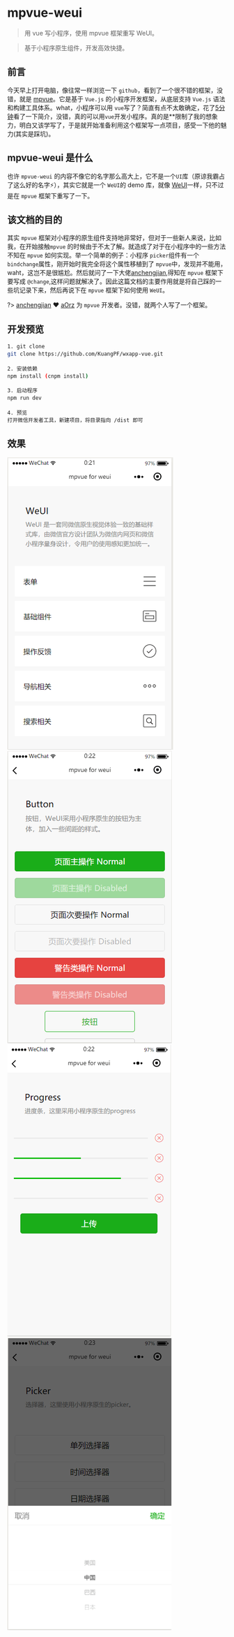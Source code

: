 # mpvue-weui

> 用 vue 写小程序，使用 mpvue 框架重写 WeUI。

> 基于小程序原生组件，开发高效快捷。

## 前言

今天早上打开电脑，像往常一样浏览一下 `github`，看到了一个很不错的框架，没错，就是 [mpvue](https://github.com/Meituan-Dianping/mpvue)。它是基于 `Vue.js` 的小程序开发框架，从底层支持 `Vue.js` 语法和构建工具体系。what，小程序可以用 `vue`写了？简直有点不太敢确定，花了[5分钟](http://mpvue.com/mpvue/quickstart/)看了一下简介，没错，真的可以用`vue`开发小程序。真的是**限制了我的想象力，明白又该学写了，于是就开始准备利用这个框架写一点项目，感受一下他的魅力(其实是踩坑)。


## mpvue-weui 是什么

也许 `mpvue-weui` 的内容不像它的名字那么高大上，它不是一个`UI`库（原谅我霸占了这么好的名字:zap:），其实它就是一个 `WeUI`的 demo 库，就像 [WeUI](https://weui.io/)一样，只不过是在 `mpvue` 框架下重写了一下。


## 该文档的目的

其实 `mpvue` 框架对小程序的原生组件支持地非常好，但对于一些新人来说，比如我，在开始接触`mpvue` 的时候由于不太了解。就造成了对于在小程序中的一些方法不知在 `mpvue` 如何实现。举一个简单的例子：小程序 `picker`组件有一个`bindchange`属性，刚开始时我完全将这个属性移植到了 `mpvue`中，发现并不能用，waht，这岂不是很尴尬。然后就问了一下大佬[anchengjian](https://github.com/anchengjian),得知在 `mpvue` 框架下要写成 `@change`,这样问题就解决了。因此这篇文档的主要作用就是将自己踩的一些坑记录下来，然后再说下在 `mpvue` 框架下如何使用 `WeUI`。

?> [anchengjian](https://github.com/anchengjian)    :heart:    [aOrz](https://github.com/aOrz) 为  `mpvue` 开发者。没错，就两个人写了一个框架。


## 开发预览

``` bash
1. git clone
git clone https://github.com/KuangPF/wxapp-vue.git

2. 安装依赖
npm install (cnpm install)

3. 启动程序
npm run dev

4. 预览
打开微信开发者工具，新建项目，将目录指向 /dist 即可

```
## 效果

![mpvue-weui-demo01](_img/mpvue-weui-demo01.png)
![mpvue-weui-demo02](_img/mpvue-weui-demo02.png)
![mpvue-weui-demo03](_img/mpvue-weui-demo03.png)
![mpvue-weui-demo01](_img/mpvue-weui-demo04.png)


